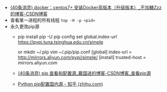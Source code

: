 - [(40条消息) docker：centos7+ 安装Docker高版本（升级版本）_不加糖Zzz的博客-CSDN博客](https://blog.csdn.net/sinat_31032177/article/details/86230533)
- 查看某一进程的所有线程 `top -H -p <pid>`
- 永久更改pip源
	- pip install pip -U
	  pip config set global.index-url https://pypi.tuna.tsinghua.edu.cn/simple
	  
	  or
	  mkdir ~/.pip
	  vim ~/.pip/pip.conf
	  [global]
	  index-url = http://mirrors.aliyun.com/pypi/simple/
	  [install]
	  trusted-host = mirrors.aliyun.com
	- [(40条消息) pip 查看和配置源_戴国进的博客-CSDN博客_查看pip源](https://blog.csdn.net/JineD/article/details/125090904)
	- [Python pip配置国内源 - 知乎 (zhihu.com)](https://zhuanlan.zhihu.com/p/105762234)